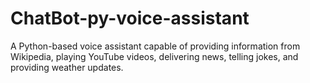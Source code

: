 # ChatBot-py-voice-assistant
A Python-based voice assistant capable of providing information from Wikipedia, playing YouTube videos, delivering news, telling jokes, and providing weather updates.
